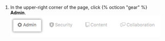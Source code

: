 1. In the upper-right corner of the page, click {% octicon "gear" %} **Admin**. ![管理员工具](/assets/images/enterprise/site-admin-settings/user/user-admin-tab-top.png)
